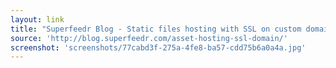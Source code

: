 ```yaml
---
layout: link
title: "Superfeedr Blog - Static files hosting with SSL on custom domain"
source: 'http://blog.superfeedr.com/asset-hosting-ssl-domain/'
screenshot: 'screenshots/77cabd3f-275a-4fe8-ba57-cdd75b6a0a4a.jpg'
---
```


